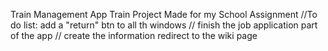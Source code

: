Train Management App
Train Project Made for my School Assignment
//To do list: add a "return" btn to all th windows
//            finish the job application part of the app
//            create the information redirect to the wiki page
